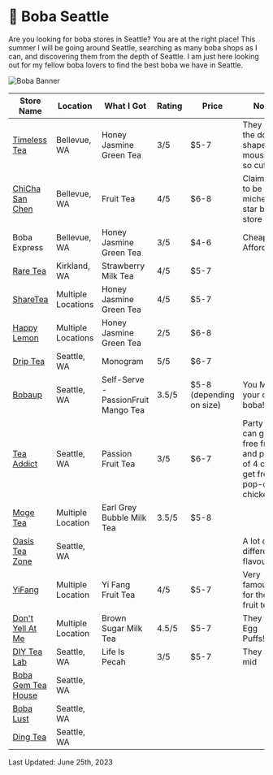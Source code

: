 # 🧋 Boba Seattle

Are you looking for boba stores in Seattle? You are at the right place! This summer I will be going around Seattle, searching as many boba shops as I can, and discovering them from the depth of Seattle. I am just here looking out for my fellow boba lovers to find the best boba we have in Seattle.

![Boba Banner](https://github.com/macyso12/boba-seattle/assets/75864321/121a452d-7441-484f-9e54-22d0324888da)

| Store Name | Location | What I Got | Rating | Price | Note |
| --- | --- | --- | --- | --- | --- |
| [Timeless Tea](https://www.instagram.com/timelessteaseattle/?hl=en) | Bellevue, WA | Honey Jasmine Green Tea | 3/5 | $5-7 | They have the dog-shaped mousse, so cute! | 
| [ChiCha San Chen](https://www.chichasanchensocal.com/) | Bellevue, WA | Fruit Tea | 4/5 | $6-8 | Claimed to be 3-michelin star boba store | 
| Boba Express | Bellevue, WA | Honey Jasmine Green Tea | 3/5 | $4-6 | Cheap & Affordable
| [Rare Tea](https://rareteasonoma.square.site/) | Kirkland, WA | Strawberry Milk Tea | 4/5 | $5-7
| [ShareTea](https://www.1992sharetea.com/) | Multiple Locations | Honey Jasmine Green Tea | 4/5 | $5-7
| [Happy Lemon](https://happylemonseattle.com/) | Multiple Locations | Honey Jasmine Green Tea | 2/5 | $6-8
| [Drip Tea](https://thedriptea.com/) | Seattle, WA | Monogram | 5/5 | $6-7 |
| [Bobaup](https://bobaupseattle.com/) | Seattle, WA | Self-Serve - PassionFruit Mango Tea | 3.5/5 | $5-8 (depending on size) | You MAKE your own boba!! |
| [Tea Addict](https://www.teaaddictsboba.com/) | Seattle, WA | Passion Fruit Tea | 3/5 | $6-7 |Party of 3 can get free fries, and party of 4 can get free pop-corn chicken |
| [Moge Tea](https://pos.chowbus.com/online-ordering/store/13988) | Multiple Location | Earl Grey Bubble Milk Tea | 3.5/5  | $5-8 | 
| [Oasis Tea Zone](https://www.oasisteazone.com/) | Seattle, WA | | | | A lot of different flavours|
| [YiFang](https://www.yifangteapnw.com/) | Multiple Location | Yi Fang Fruit Tea | 4/5 | $5-7 | Very famous for their fruit tea |
| [Don't Yell At Me](https://www.instagram.com/dontyellatme.usa/?hl=en) | Multiple Location | Brown Sugar Milk Tea | 4.5/5 | $5-7 | They have Egg Puffs!! |
| [DIY Tea Lab](https://www.ordertogo.com/restaurants/diyballard/mesh) | Seattle, WA | Life Is Pecah | 3/5 | $5-7 | They are mid
| [Boba Gem Tea House](https://www.bobagemteahouse.com/) | Seattle, WA |
| [Boba Lust](https://www.bobalustteahouse.com/) | Seattle, WA |
| [Ding Tea](https://www.clover.com/online-ordering/ding-tea-seattle-seattle-2) | Seattle, WA 

Last Updated: June 25th, 2023
